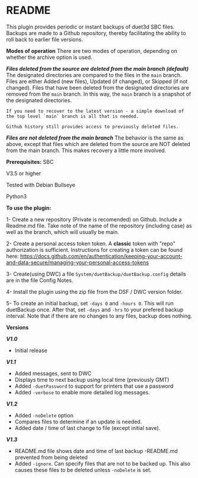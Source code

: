 # README

This plugin provides periodic or instant backups of duet3d SBC files.  Backups are made to a Github repository, thereby facilitating the ability to roll back to earlier file versions.

**Modes of operation**
There are two modes of operation, depending on whether the archive option is used.

***Files deleted from the source are deleted from the main branch (default)***
    The designated directories are compared to the files in the `main` branch. Files are either Added (new files), Updated (if changed), or Skipped (if not changed).  Files that have been deleted from the designated directories are removed from the `main` branch.  In this way, the `main` branch is a snapshot of the designated directories.
    
    If you need to recover to the latest version - a simple download of the top level `main` branch is all that is needed.

    Github history still provides access to previously deleted files.

***Files are not deleted from the main branch***
    The behavior is the same as above, except that files which are deleted from the source are NOT  deleted from the main branch.  This makes recovery a little more involved.

**Prerequisites:**
SBC

V3.5 or higher

Tested with Debian Bullseye

Python3

**To use the plugin:**

1- Create a new repository (Private is recomended) on Github.  Include a Readme.md file.  Take note of the name of the repository (including case) as well as the branch, which will usually be main.

2- Create a personal access token token.  A **classic** token with "repo" authorization is sufficient.  Instructions for creating a token can be found here:
https://docs.github.com/en/authentication/keeping-your-account-and-data-secure/managing-your-personal-access-tokens

3- Create(using DWC) a file `System/duetBackup/duetBackup.config` details are in the file Config Notes.

4- Install the plugin using the zip file from the DSF / DWC version folder.

5- To create an initial backup, set `-days 0` and `-hours 0`. This will run duetBackup once.  After that, set `-days` and `-hrs` to your prefered backup interval.  Note that if there are no changes to any files, backup does nothing.

**Versions**

***V1.0***
- Initial release


***V1.1***
- Added messages, sent to DWC
- Displays time to next backup using local time (previously GMT)
- Added `-duetPassword` to support for printers that use a password
- Added `-verbose` to enable more detailed log messages.

***V1.2***
- Added `-noDelete` option
- Compares files to determine if an update is needed.
- Added date / time of last change to file (except initial save).

***V1.3***
- README.md file shows date and time of last backup
-README.md prevented from being deleted
- Added `-ignore`. Can specify files that are not to be backed up. This also causes these files to be deleted unless `-noDelete` is set.